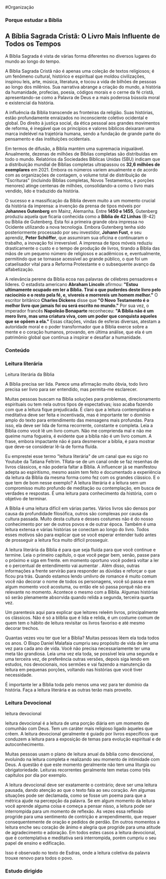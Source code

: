 #Organização
### Porque estudar a Bíblia
## A Bíblia Sagrada Cristã: O Livro Mais Influente de Todos os Tempos

A Bíblia Sagrada é vista de várias forma diferentes no diversos lugares do mundo ao longo do tempo. 


A Bíblia Sagrada Cristã não é apenas uma coleção de textos religiosos; é um fenômeno cultural, histórico e espiritual 
que moldou civilizações, inspirou leis, arte, música, literatura, e tocou a vida de bilhões de pessoas ao longo dos 
milênios. Sua narrativa abrange a criação do mundo, a história da humanidade, profecias, poesia, códigos morais e o 
cerne da fé cristã, apresentando-se como a Palavra de Deus e a mais poderosa bússola moral e existencial da história. 

A influência da Bíblia transcende as fronteiras da religião. Suas histórias, estão profundamente enraizados no inconsciente 
coletivo ocidental e global. Do direito à justiça social, da ética pessoal aos grandes movimentos de reforma, é inegável 
que os princípios e valores bíblicos deixaram uma marca indelével na trajetória humana, sendo a fundação de grande parte 
do pensamento e das instituições ocidentais.

Em termos de difusão, a Bíblia mantém uma supremacia inigualável. Anualmente, dezenas de milhões de Bíblias completas
são distribuídas em todo o mundo. Relatórios da Sociedades Bíblicas Unidas (SBU) indicam que a distribuição mundial 
de Bíblias completas ultrapassou os **32,6 milhões de exemplares** em 2021. Embora os números variem anualmente e de 
acordo com as organizações de contagem, o volume total de distribuição de "Escrituras" (incluindo Bíblias completas, 
Novos Testamentos, e porções menores) atinge centenas de milhões, consolidando-a como o livro mais vendido, lido e 
traduzido da história.

O sucesso e a massificação da Bíblia devem muito a um momento crucial da história da imprensa: a invenção da prensa 
de tipos móveis por **Johannes Gutenberg** em Mainz, Alemanha. Entre **1450 e 1455**, Gutenberg produziu aquela que 
ficaria conhecida como a **Bíblia de 42 Linhas** (B-42) ou Bíblia de Gutenberg. Esta foi a primeira grande obra impressa 
no Ocidente utilizando a nova tecnologia. Embora Gutenberg tenha sido posteriormente processado por seu investidor, 
**Johann Fust**, e seu aprendiz, **Peter Schöffer**, que assumiram sua oficina e continuaram o trabalho, a inovação 
foi irreversível. A imprensa de tipos móveis reduziu drasticamente o custo e o tempo de produção de livros, 
tirando a Bíblia das mãos de um pequeno número de religiosos e acadêmicos e, eventualmente, permitindo que se 
tornasse acessível ao grande público, o que foi um cataelisador vital para a Reforma Protestante e o subsequente 
avanço da alfabetização.

A relevância perene da Bíblia ecoa nas palavras de célebres pensadores e líderes. O estadista americano 
**Abraham Lincoln** afirmou: **"Estou ultimamente ocupado em ler a Bíblia. Tirai o que puderdes deste livro pelo 
raciocínio e o resto pela fé, e, vivereis e morrereis um homem melhor."** O escritor britânico **Charles Dickens** 
disse que **"O Novo Testamento é o melhor livro que jamais foi ou será escrito no mundo."** Por sua vez, o imperador 
francês **Napoleão Bonaparte** reconheceu: **"A Bíblia não é um mero livro, mas uma criatura viva, com um poder que 
conquista aqueles que se opõem a ela."** Essas citações, vindas de esferas diversas, atestam a autoridade moral e o 
poder transformador que a Bíblia exerce sobre a mente e o coração humanos, provando, em última análise, que ela é um 
patrimônio global que continua a inspirar e desafiar a humanidade.
### Conteúdo

### Leitura literária

Leitura literária da Bíblia

A Bíblia precisa ser lida. Parece uma afirmação muito óbvia, todo livro precisa ser livro para ser entendido, 
mas permita-me esclarecer. 

Muitas pessoas buscam na Bíblia soluções para problemas, direcionamento espirituais ou tem nela outros tipos de espectativas;
isso acaba fazendo com que a leitura fique prejudicada. É claro que a leitura contemplativa e meditativa deve ser feita e
incentivada, mas é importante ter o domínio amplo do texto para entendimento das mensagens mais profundas. Para isso, ela deve ser
lida de forma recorrente, constante e completa. Leia a Bíblia como você lê um livro comum. Não me comprienda mal e não me queime numa 
fogueira, é evidente que a bíblia não é um livro comum. A frase, embora impactante não é para desmerecer a bíblia, é para mostrar
que deve-se considerar lê-la de forma fluída.

Eu emprestei esse termo "leitura literária" de um canal que eu sigo no Youtube da Tatiana Feltrim. TRata-se de um canal onde se faz resenhas de livros clássicos, 
e não poderia faltar a Bíblia. A influencer já se manifestou adepta ao espiritismo, mesmo assim tem feito e documentado a experiência da
leitura da Bíblia da mesma forma como fez com os grandes clássico. E o que tem de bom nesse exemplo? A leitura literária é a 
leitura sem um compromisso muito profundo de meditação ou contemplação, em busca de verdades e respostas. É uma leitura para conhecimento
da história, com o objetivo de terminar.

A Bíblia é uma leitura difícil em várias partes. Vários livros são densos por causa da profundidade filosófica, outros são complexas
por causa da cultura passada. Muito desta cultura e desses costumes não é do nosso conhecimento por ser de outros povos e de outrar época. 
Também é uma leitura extensa e várias histórias se conectam ao longo do livro. Todos esses motivos são para explicar que se você
esperar entender tudo antes de prosseguir a leitura fica muito difícil prosseguir.

A leitura literária da Bíblia é para que seja fluída para que você continue e termine. Leia o primeiro capítulo, o que você pegar
bem, senão, passe para o próximo e siga em frente. em momento oportuno você poderá voltar a ler e o percentual de entendimento vai aumentar
. Além disso, outras informações a frente servirão para responder as dúvidas e reforçar o que ficou pra trás. Quando estamos lendo umlivro de
romance é muito comum você não decorar o nome de todos os personagens, você só passa e em algum momento você acostuma, ou então
ele só passa porquê não era relevante no momento. Acontece o mesmo com a Bíblia. Algumas histórias só serão plenamente absorvida
quando relida a segunda, terceira quarta vez. 

Um parentesis aqui para explicar que leitores releêm livros, principalmente os clássicos.
Não é só a blíblia que é lida e relida, é um costume comum de quem tem o hábito de leitura revisitar os livros favoriso e até
mesmo decorar trechos.

Quantas vezes vou ter que ler a Bíblia? Muitas pessoas lêem ela toda todos os anos. O Bispo Daniel Malafaia cumpriu seu propósito 
de vida de ler uma vez para cada ano de vida. Você não precisa necessariamente ter uma meta tão grandiosa. Leia uma vez ela toda, 
se possível leia uma segunda e uma terceira vez, de preferência outras versões, depois siga lendo em estudos, nos devocionais, 
nos sermões e vai fazendo a manutenção da leitura em pequenas porções, voltando nas histórias que você tiver necessidade.

É importante ler a Bíblia toda pelo menos uma vez para ter domínio da história. Faça a leitura literária e as outras terão mais
proveito.

### Leitura Devocional

leitura devocional

leitura devocional é a leitura de uma porção diária em um momento de comunhão com Deus. Tem um caráter mais religioso ligado 
àqueles que crêem. A leitura devocional geralmente é guiado por livros específicos que conduzem a leitura para a exposição de
temas para evolução espiritual e de autoconhecimento. 

Muitas pessoas usam o plano de leitura anual da bíblia como devocional, evoluindo na leitura completa e realizando seu momento 
de intimidade com Deus. A questão é que este momento geralmente não tem uma liturgia ou obrigatoriedade. Leituras recorrentes
geralmente tem metas como três capítulos por dia por exemplo. 

A leitura devocional deve ser exatamente o contrário; deve ser uma leitura pausada, dando atenção ao que o texto fala ao seu 
coração. Am algumas situações pode ser declamada, como se fosse um poema para que a métrica ajude na percepção da palavra.
Se em algum momento da leitura você aprende alguma coisa e começa a pensar nisso, a leitura pode ser interrompida para
um momento de reflexão. As vezes essa reflexão progride para uma sentimento de contrição e arrependimento, que requer consequentemente
de oração e pedidos de perdão. Em outros momentos a leitura enche seu coração de ânimo e alegria que progride para uma atitude de
agradecimento e adoração. Em todos estes casos a leitura devocional, que é contemplativa e meditativa será interrompida, porém
cumpriu o seu papel de ensino e edificação.

Isso é observado no texto de Esdras, onde a leitura coletiva da palavra trouxe renovo para todos o povo.

### Estudo dirigido

